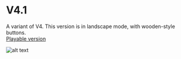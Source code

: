 # V4.1  
A variant of V4.
This version is in landscape mode, with wooden-style buttons.<br/>
[Playable version](http://version-four-landscape.s3-website-us-east-1.amazonaws.com/)
 
![alt text](https://github.com/RussiSunni/v4.1/blob/master/Screenshots/v4.1.gif "Gif showing gameplay")
